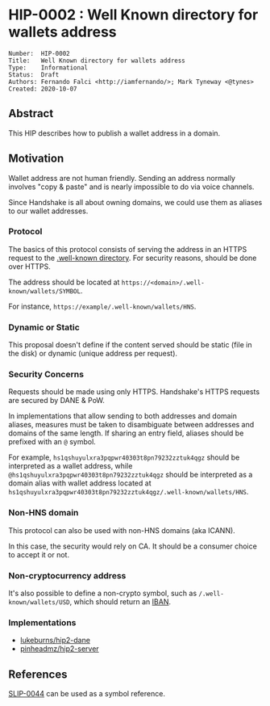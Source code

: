# HIP-0002 : Well Known directory for wallets address

```
Number:  HIP-0002
Title:   Well Known directory for wallets address
Type:    Informational
Status:  Draft
Authors: Fernando Falci <http://iamfernando/>; Mark Tyneway <@tynes>
Created: 2020-10-07
```

## Abstract

This HIP describes how to publish a wallet address in a domain.

## Motivation

Wallet address are not human friendly. Sending an address normally involves "copy & paste" and is nearly impossible to do via voice channels.

Since Handshake is all about owning domains, we could use them as aliases to our wallet addresses.

### Protocol

The basics of this protocol consists of serving the address in an HTTPS request to the [.well-known directory](https://tools.ietf.org/html/rfc8615). For security reasons, should be done over HTTPS.

The address should be located at `https://<domain>/.well-known/wallets/SYMBOL`.

For instance, `https://example/.well-known/wallets/HNS`.

### Dynamic or Static

This proposal doesn't define if the content served should be static (file in the disk) or dynamic (unique address per request).

### Security Concerns

Requests should be made using only HTTPS. Handshake's HTTPS requests are secured by DANE & PoW.

In implementations that allow sending to both addresses and domain aliases, measures must be taken to disambiguate between addresses and domains of the same length. If sharing an entry field, aliases should be prefixed with an `@` symbol. 

For example, `hs1qshuyulxra3pqpwr40303t8pn79232zztuk4qgz` should be interpreted as a wallet address, while `@hs1qshuyulxra3pqpwr40303t8pn79232zztuk4qgz` should be interpreted as a domain alias with wallet address located at `hs1qshuyulxra3pqpwr40303t8pn79232zztuk4qgz/.well-known/wallets/HNS`.

### Non-HNS domain

This protocol can also be used with non-HNS domains (aka ICANN).

In this case, the security would rely on CA. It should be a consumer choice to accept it or not.

### Non-cryptocurrency address

It's also possible to define a non-crypto symbol, such as `/.well-known/wallets/USD`, which should return an [IBAN](https://www.iso.org/standard/41031.html).

### Implementations

- [lukeburns/hip2-dane](https://github.com/lukeburns/hip2-dane)
- [pinheadmz/hip2-server](https://github.com/pinheadmz/hip2-server)

## References

[SLIP-0044](https://github.com/satoshilabs/slips/blob/master/slip-0044.md) can be used as a symbol reference.
